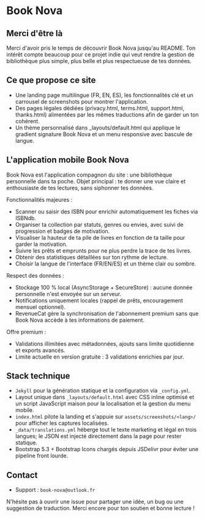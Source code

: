 # Book Nova

## Merci d'être là
Merci d'avoir pris le temps de découvrir Book Nova jusqu'au README. Ton intérêt compte beaucoup pour ce projet indie qui veut rendre la gestion de bibliothèque plus simple, plus belle et plus respectueuse de tes données.

## Ce que propose ce site
- Une landing page multilingue (FR, EN, ES), les fonctionnalités clé et un carrousel de screenshots pour montrer l'application.
- Des pages légales dédiées (privacy.html, terms.html, support.html, thanks.html) alimentées par les mêmes traductions afin de garder un ton cohérent.
- Un thème personnalisé dans _layouts/default.html qui applique le gradient signature Book Nova et un menu responsive avec bascule de langue.

## L'application mobile Book Nova
Book Nova est l'application compagnon du site : une bibliothèque personnelle dans ta poche. Objet principal : te donner une vue claire et enthousiaste de tes lectures, sans siphonner tes données.

Fonctionnalités majeures :
- Scanner ou saisir des ISBN pour enrichir automatiquement les fiches via ISBNdb.
- Organiser ta collection par statuts, genres ou envies, avec suivi de progression et badges de motivation.
- Visualiser la hauteur de ta pile de livres en fonction de ta taille pour garder la motivation.
- Suivre les prêts et emprunts pour ne plus perdre la trace de tes livres.
- Obtenir des statistiques détaillées sur ton rythme de lecture.
- Choisir la langue de l'interface (FR/EN/ES) et un thème clair ou sombre.

Respect des données :
- Stockage 100 % local (AsyncStorage + SecureStore) : aucune donnée personnelle n'est envoyée sur un serveur.
- Notifications uniquement locales (rappel de prêts, encouragement mensuel optionnel).
- RevenueCat gère la synchronisation de l'abonnement premium sans que Book Nova accède à tes informations de paiement.

Offre premium :
- Validations illimitées avec métadonnées, ajouts sans limite quotidienne et exports avancés.
- Limite actuelle en version gratuite : 3 validations enrichies par jour.

## Stack technique
- `Jekyll` pour la génération statique et la configuration via `_config.yml`.
- Layout unique dans `_layouts/default.html` avec CSS inline optimisé et un script JavaScript maison pour la localisation et la gestion du menu mobile.
- `index.html` pilote la landing et s'appuie sur `assets/screenshots/<lang>/` pour afficher les captures localisées.
- `_data/translations.yml` héberge tout le texte marketing et légal en trois langues; le JSON est injecté directement dans la page pour rester statique.
- Bootstrap 5.3 + Bootstrap Icons chargés depuis JSDelivr pour éviter une pipeline front lourde.

## Contact
- Support : `book-nova@outlook.fr`

N'hésite pas à ouvrir une issue pour partager une idée, un bug ou une suggestion de traduction. Merci encore pour ton soutien et bonne lecture !
